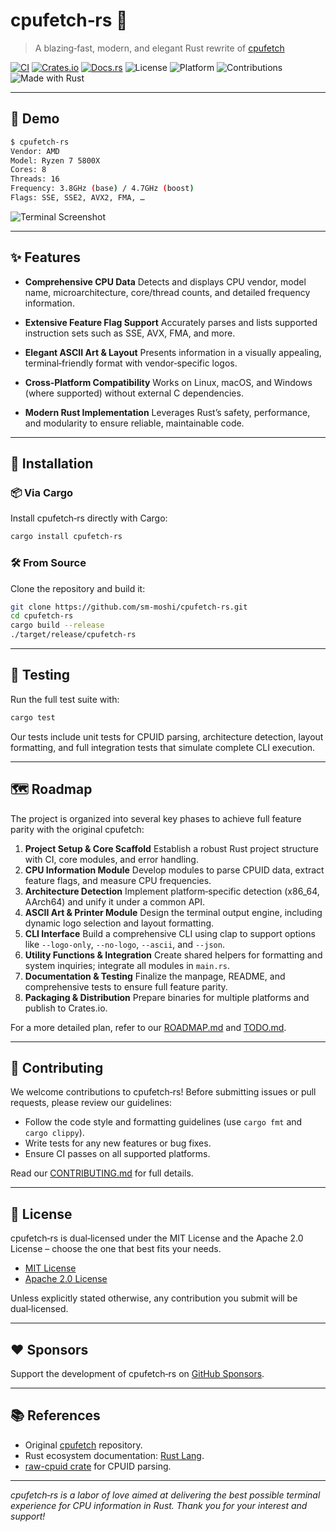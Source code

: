 # cpufetch‑rs 🦀

> A blazing‑fast, modern, and elegant Rust rewrite of [cpufetch](https://github.com/Dr-Noob/cpufetch)

[![CI](https://github.com/sm-moshi/cpufetch‑rs/actions/workflows/ci.yml/badge.svg)](https://github.com/sm-moshi/cpufetch‑rs/actions)
[![Crates.io](https://img.shields.io/crates/v/cpufetch‑rs.svg)](https://crates.io/crates/cpufetch‑rs)
[![Docs.rs](https://docs.rs/cpufetch‑rs/badge.svg)](https://docs.rs/cpufetch‑rs)
![License](https://img.shields.io/crates/l/cpufetch‑rs)
![Platform](https://img.shields.io/badge/platform-cross‑platform-green)
![Contributions](https://img.shields.io/badge/contributions-welcome-brightgreen)
![Made with Rust](https://img.shields.io/badge/made%20with-Rust-orange)

---

## 📸 Demo

```bash
$ cpufetch‑rs
Vendor: AMD
Model: Ryzen 7 5800X
Cores: 8
Threads: 16
Frequency: 3.8GHz (base) / 4.7GHz (boost)
Flags: SSE, SSE2, AVX2, FMA, …
```

![Terminal Screenshot](docs/terminal_example.png)

---

## ✨ Features

- **Comprehensive CPU Data**
  Detects and displays CPU vendor, model name, microarchitecture, core/thread counts, and detailed frequency information.

- **Extensive Feature Flag Support**
  Accurately parses and lists supported instruction sets such as SSE, AVX, FMA, and more.

- **Elegant ASCII Art & Layout**
  Presents information in a visually appealing, terminal‑friendly format with vendor‑specific logos.

- **Cross‑Platform Compatibility**
  Works on Linux, macOS, and Windows (where supported) without external C dependencies.

- **Modern Rust Implementation**
  Leverages Rust’s safety, performance, and modularity to ensure reliable, maintainable code.

---

## 🚀 Installation

### 📦 Via Cargo

Install cpufetch‑rs directly with Cargo:

```bash
cargo install cpufetch‑rs
```

### 🛠️ From Source

Clone the repository and build it:

```bash
git clone https://github.com/sm-moshi/cpufetch‑rs.git
cd cpufetch‑rs
cargo build --release
./target/release/cpufetch‑rs
```

---

## 🧪 Testing

Run the full test suite with:

```bash
cargo test
```

Our tests include unit tests for CPUID parsing, architecture detection, layout formatting, and full integration tests that simulate complete CLI execution.

---

## 🗺️ Roadmap

The project is organized into several key phases to achieve full feature parity with the original cpufetch:

1. **Project Setup & Core Scaffold**
   Establish a robust Rust project structure with CI, core modules, and error handling.
2. **CPU Information Module**
   Develop modules to parse CPUID data, extract feature flags, and measure CPU frequencies.
3. **Architecture Detection**
   Implement platform‑specific detection (x86_64, AArch64) and unify it under a common API.
4. **ASCII Art & Printer Module**
   Design the terminal output engine, including dynamic logo selection and layout formatting.
5. **CLI Interface**
   Build a comprehensive CLI using clap to support options like `--logo-only`, `--no-logo`, `--ascii`, and `--json`.
6. **Utility Functions & Integration**
   Create shared helpers for formatting and system inquiries; integrate all modules in `main.rs`.
7. **Documentation & Testing**
   Finalize the manpage, README, and comprehensive tests to ensure full feature parity.
8. **Packaging & Distribution**
   Prepare binaries for multiple platforms and publish to Crates.io.

For a more detailed plan, refer to our [ROADMAP.md](docs/ROADMAP.md) and [TODO.md](docs/TODO.md).

---

## 🤝 Contributing

We welcome contributions to cpufetch‑rs! Before submitting issues or pull requests, please review our guidelines:

- Follow the code style and formatting guidelines (use `cargo fmt` and `cargo clippy`).
- Write tests for any new features or bug fixes.
- Ensure CI passes on all supported platforms.

Read our [CONTRIBUTING.md](docs/CONTRIBUTING.md) for full details.

---

## 🪪 License

cpufetch‑rs is dual‑licensed under the MIT License and the Apache 2.0 License – choose the one that best fits your needs.

- [MIT License](LICENSE-MIT)
- [Apache 2.0 License](LICENSE-APACHE)

Unless explicitly stated otherwise, any contribution you submit will be dual‑licensed.

---

## ❤️ Sponsors

Support the development of cpufetch‑rs on [GitHub Sponsors](https://github.com/sponsors/sm-moshi).

---

## 📚 References

- Original [cpufetch](https://github.com/Dr-Noob/cpufetch) repository.
- Rust ecosystem documentation: [Rust Lang](https://www.rust-lang.org/).
- [raw-cpuid crate](https://crates.io/crates/raw-cpuid) for CPUID parsing.

---

*cpufetch‑rs is a labor of love aimed at delivering the best possible terminal experience for CPU information in Rust. Thank you for your interest and support!*
